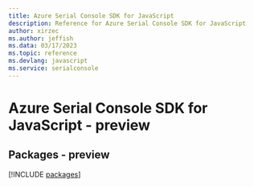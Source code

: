 ```yaml
---
title: Azure Serial Console SDK for JavaScript
description: Reference for Azure Serial Console SDK for JavaScript
author: xirzec
ms.author: jeffish
ms.data: 03/17/2023
ms.topic: reference
ms.devlang: javascript
ms.service: serialconsole
---
```

# Azure Serial Console SDK for JavaScript - preview
## Packages - preview
[!INCLUDE [packages](serial-console-index.md)]